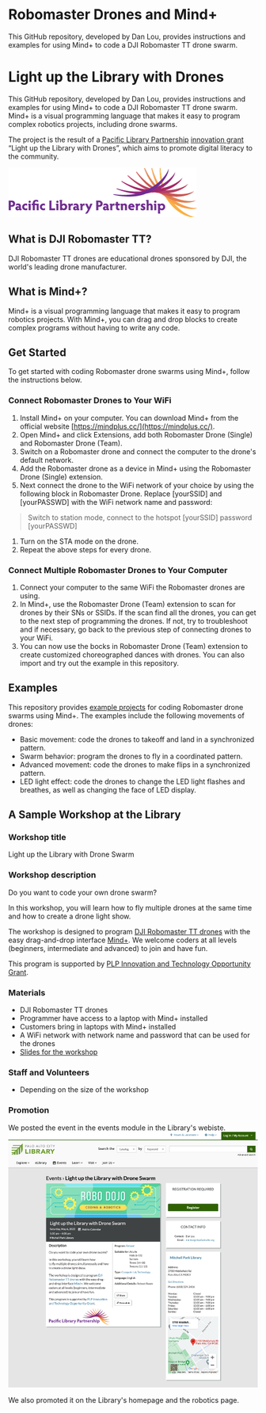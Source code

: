 # Robomaster Drones and Mind+
This GitHub repository, developed by Dan Lou, provides instructions and examples for using Mind+ to code a DJI Robomaster TT drone swarm. 
# Light up the Library with Drones

This GitHub repository, developed by Dan Lou, provides instructions and examples for using Mind+ to code a DJI Robomaster TT drone swarm. Mind+ is a visual programming language that makes it easy to program complex robotics projects, including drone swarms.

The project is the result of a [Pacific Library Partnership](https://www.plpinfo.org/) [innovation grant](https://www.plpinfo.org/innovation-grants/2022-plp-innovation-and-technology-opportunity-grant-recipients/) “Light up the Library with Drones”, which aims to promote digital literacy to the community.

![PLP logo](Pictures/PLPLogo.png)

## What is DJI Robomaster TT?

DJI Robomaster TT drones are educational drones sponsored by DJI, the world's leading drone manufacturer.

## What is Mind+?

Mind+ is a visual programming language that makes it easy to program robotics projects. With Mind+, you can drag and drop blocks to create complex programs without having to write any code. 

## Get Started

To get started with coding Robomaster drone swarms using Mind+, follow the instructions below.

### Connect Robomaster Drones to Your WiFi

1. Install Mind+ on your computer. You can download Mind+ from the official website [https://mindplus.cc/](https://mindplus.cc/).
2. Open Mind+ and click Extensions, add both Robomaster Drone (Single) and Robomaster Drone (Team).
3. Switch on a Robomaster drone and connect the computer to the drone's default network.
4. Add the Robomaster drone as a device in Mind+ using the Robomaster Drone (Single) extension.
5. Next connect the drone to the WiFi network of your choice by using the following block in Robomaster Drone. Replace [yourSSID] and [yourPASSWD] with the WiFi network name and password:

> Switch to station mode, connect to the hotspot [yourSSID] password [yourPASSWD]
>
1. Turn on the STA mode on the drone.
2. Repeat the above steps for every drone.

### Connect Multiple Robomaster Drones to Your Computer

1. Connect your computer to the same WiFi the Robomaster drones are using.
2. In Mind+, use the Robomaster Drone (Team) extension to scan for drones by their SNs or SSIDs. If the scan find all the drones, you can get to the next step of programming the drones. If not, try to troubleshoot and if necessary, go back to the previous step of connecting drones to your WiFi.
3. You can now use the bocks in Robomaster Drone (Team) extension to create customized choreographed dances with drones. You can also import and try out the example in this repository.

## Examples

This repository provides [example projects](Examples) for coding Robomaster drone swarms using Mind+. The examples include the following movements of drones:

- Basic movement: code the drones to takeoff and land in a synchronized pattern.
- Swarm behavior: program the drones to fly in a coordinated pattern.
- Advanced movement: code the drones to make flips in a synchronized pattern.
- LED light effect: code the drones to change the LED light flashes and breathes, as well as changing the face of LED display.

## A Sample Workshop at the Library

### Workshop title

Light up the Library with Drone Swarm

### Workshop description

Do you want to code your own drone swarm?

In this workshop, you will learn how to fly multiple drones at the same time and how to create a drone light show.

The workshop is designed to program [DJI Robomaster TT drones](https://www.dji.com/robomaster-tt) with the easy drag-and-drop interface [Mind+](https://mindplus.cc/). We welcome coders at all levels (beginners, intermediate and advanced) to join and have fun.

This program is supported by [PLP Innovation and Technology Opportunity Grant](https://www.plpinfo.org/innovation-grants/2022-plp-innovation-and-technology-opportunity-grant-recipients/).

### Materials

- DJI Robomaster TT drones
- Programmer have access to a laptop with Mind+ installed
- Customers bring in laptops with Mind+ installed
- A WiFi network with network name and password that can be used for the drones
- [Slides for the workshop](https://docs.google.com/presentation/d/1_yUmbULR4DpxTb8WeIwXGxjvMfRv5GhnTFeGf1cdFYE/edit?usp=sharing)

### Staff and Volunteers

- Depending on the size of the workshop

### Promotion

We posted the event in the events module in the Library's webiste.
![Event image](Pictures/Event.png)

We also promoted it on the Library's homepage and the robotics page.

